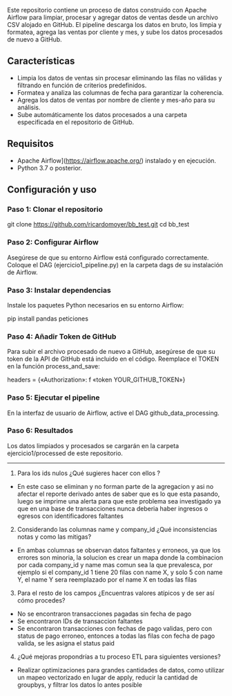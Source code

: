 
Este repositorio contiene un proceso de datos construido con Apache Airflow para limpiar, procesar y agregar datos de ventas desde un archivo CSV alojado en GitHub. El pipeline descarga los datos en bruto, los limpia y formatea, agrega las ventas por cliente y mes, y sube los datos procesados de nuevo a GitHub.

## Características
- Limpia los datos de ventas sin procesar eliminando las filas no válidas y filtrando en función de criterios predefinidos.
- Formatea y analiza las columnas de fecha para garantizar la coherencia.
- Agrega los datos de ventas por nombre de cliente y mes-año para su análisis.
- Sube automáticamente los datos procesados a una carpeta especificada en el repositorio de GitHub.

## Requisitos
- Apache Airflow](https://airflow.apache.org/) instalado y en ejecución.
- Python 3.7 o posterior.

## Configuración y uso

### Paso 1: Clonar el repositorio

git clone https://github.com/ricardomoyer/bb_test.git
cd bb_test

### Paso 2: Configurar Airflow
Asegúrese de que su entorno Airflow está configurado correctamente. Coloque el DAG (ejercicio1_pipeline.py) en la carpeta dags de su instalación de Airflow.

### Paso 3: Instalar dependencias
Instale los paquetes Python necesarios en su entorno Airflow:


pip install pandas peticiones
### Paso 4: Añadir Token de GitHub 
Para subir el archivo procesado de nuevo a GitHub, asegúrese de que su token de la API de GitHub está incluido en el código. Reemplace el TOKEN en la función process_and_save:

headers = {«Authorization»: f «token YOUR_GITHUB_TOKEN»}

### Paso 5: Ejecutar el pipeline


En la interfaz de usuario de Airflow, active el DAG github_data_processing.

### Paso 6: Resultados
Los datos limpiados y procesados se cargarán en la carpeta ejercicio1/processed de este repositorio.


--------------------------------------------------------------------

1. Para los ids nulos ¿Qué sugieres hacer con ellos ?
  - En este caso se eliminan y no forman parte de la agregacion y asi no afectar el reporte derivado antes de saber que es lo que esta pasando, luego se imprime una alerta para que este problema sea investigado ya que en una base de transacciones nunca deberia haber ingresos o egresos con identificadores faltantes
2. Considerando las columnas name y company_id ¿Qué inconsistencias notas y como las mitigas?
  - En ambas columnas se observan datos faltantes y erroneos, ya que los errores son minoria, la solucion es crear un mapa donde la combinacion por cada company_id y name mas comun sea la que prevalesca, por ejemplo si el company_id 1 tiene 20 filas con name X, y solo 5 con name Y, el name Y sera reemplazado por el name X en todas las filas
3. Para el resto de los campos ¿Encuentras valores atípicos y de ser así cómo procedes?
  - No se encontraron transacciones pagadas sin fecha de pago
  - Se encontraron IDs de transaccion faltantes
  - Se encontraron transacciones con fechas de pago validas, pero con status de pago erroneo, entonces a todas las filas con fecha de pago valida, se les asigna el status paid
4. ¿Qué mejoras propondrías a tu proceso ETL para siguientes versiones?
  - Realizar optimizaciones para grandes cantidades de datos, como utilizar un mapeo vectorizado en lugar de apply, reducir la cantidad de groupbys, y filtrar los datos lo antes posible

